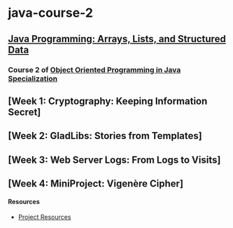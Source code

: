 # java-course-2

## [Java Programming: Arrays, Lists, and Structured Data](https://www.coursera.org/learn/java-programming-arrays-lists-data/home/welcome)

### Course 2 of [Object Oriented Programming in Java Specialization](https://www.coursera.org/specializations/object-oriented-programming)

## [Week 1: Cryptography: Keeping Information Secret]
## [Week 2: GladLibs: Stories from Templates]
## [Week 3: Web Server Logs: From Logs to Visits]
## [Week 4: MiniProject: Vigenère Cipher]

#### Resources

- [Project Resources](https://www.dukelearntoprogram.com/course3/)

